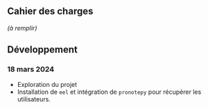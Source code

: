 ## Cahier des charges
*(à remplir)*

## Développement
### 18 mars 2024
- Exploration du projet
- Installation de `eel` et intégration de `pronotepy` pour récupérer les utilisateurs.	